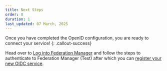 ```yaml
---
title: Next Steps
order: 8
duration: 1
last_updated: 07 March, 2025
---
```


Once you have completed the OpenID configuration, you are ready to connect your service!
{: .callout-success}

Head over to [Log into Federation Manager](/log-into-federation-manager/01-overview) and follow the steps to authenticate to Federation Manager (Test) after which you can [register your new OIDC service](/connect-an-oidc-service/01-overview).